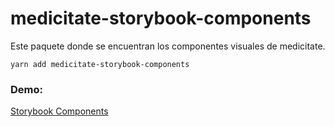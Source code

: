 # medicitate-storybook-components

Este paquete donde se encuentran los componentes visuales de medicitate.

```
yarn add medicitate-storybook-components
```

### Demo:
[Storybook Components](https://jesusenrique2494.github.io/medicitate-storybook-components)